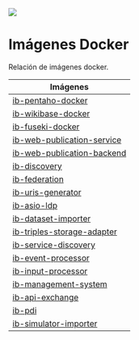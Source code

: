 ![](./img/logos_feder.png)

# Imágenes Docker

Relación de imágenes docker.

| Imágenes                                              |
| ------------------------------------------------------------  |
| [ib-pentaho-docker](https://github.com/HerculesCRUE/ib-pentaho-docker)|
| [ib-wikibase-docker](https://github.com/HerculesCRUE/ib-wikibase-docker)|
| [ib-fuseki-docker](https://github.com/HerculesCRUE/ib-fuseki-docker)|
| [ib-web-publication-service](https://hub.docker.com/r/herculescrue/web-publication-service)|
| [ib-web-publication-backend](https://hub.docker.com/r/herculescrue/web-publication-backend)|
| [ib-discovery](https://hub.docker.com/r/herculescrue/discovery)|
| [ib-federation](https://hub.docker.com/r/herculescrue/federation)|
| [ib-uris-generator](https://hub.docker.com/r/herculescrue/uris-generator)|
| [ib-asio-ldp](https://hub.docker.com/r/herculescrue/asio-ldp)|
| [ib-dataset-importer](https://hub.docker.com/r/herculescrue/dataset-importer)|
| [ib-triples-storage-adapter](https://hub.docker.com/r/herculescrue/triples-storage-adapter)|
| [ib-service-discovery](https://hub.docker.com/r/herculescrue/service-discovery)|
| [ib-event-processor](https://hub.docker.com/r/herculescrue/event-processor)|
| [ib-input-processor](https://hub.docker.com/r/herculescrue/input-processor)|
| [ib-management-system](https://hub.docker.com/r/herculescrue/management-system)|
| [ib-api-exchange](https://hub.docker.com/r/herculescrue/api-exchange)|
| [ib-pdi](https://hub.docker.com/r/herculescrue/pdi)|
| [ib-simulator-importer](https://hub.docker.com/r/herculescrue/simulator-importer) |

